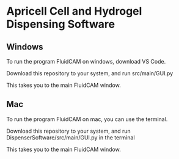 # Apricell Cell and Hydrogel Dispensing Software

## Windows
To run the program FluidCAM on windows, download VS Code.

Download this repository to your system, and run src/main/GUI.py

This takes you to the main FluidCAM window.

## Mac
To run the program FluidCAM on mac, you can use the terminal.

Download this repository to your system, and run DispenserSoftware/src/main/GUI.py in the terminal

This takes you to the main FluidCAM window.

